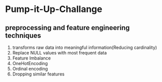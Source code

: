 # Pump-it-Up-Challange

## preprocessing and feature engineering techniques
1. transforms raw data into meaningful information(Reducing cardinality)
2. Replace NULL values with most frequent data
3. Feature Imbalance
4. OneHotEncoding
5. Ordinal encoding
6. Dropping similar features

